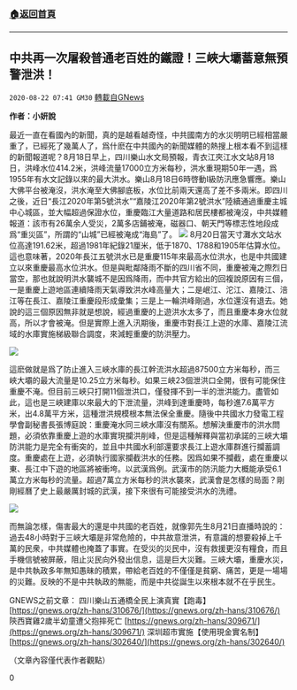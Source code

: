 ###  [:house:返回首頁](https://github.com/ourhimalayas/txt)
---

## 中共再一次屠殺普通老百姓的鐵證！三峽大壩蓄意無預警泄洪！
`2020-08-22 07:41 GM30` [轉載自GNews](https://gnews.org/zh-hant/311623/)

**作者：小妍說**

最近一直在看國內的新聞，真的是越看越奇怪，中共國南方的水災明明已經相當嚴重了，已經死了幾萬人了，爲什麽在中共國內的新聞媒體的熱搜上根本看不到這樣的新聞報道呢？8月18日早上，四川樂山水文局預報，青衣江夾江水文站8月18日，洪峰水位414.2米，洪峰流量17000立方米每秒，洪水重現期50年一遇，爲1955年有水文記錄以來的最大洪水。樂山8月18日6時啓動I級防汛應急響應。樂山大佛平台被淹沒，洪水淹至大佛腳底板，水位比前兩天還高了差不多兩米。即四川之後，近日“長江2020年第5號洪水”“嘉陵江2020年第2號洪水”陸續通過重慶主城中心城區，並大幅超過保證水位，重慶臨江大量道路和居民樓都被淹沒，中共媒體報道：該市有26萬余人受災，2萬多店鋪被淹，磁器口、朝天門等標志性地段成爲“重災區”，所謂的“山城”已經被淹成“海島”了。
![](https://s3.amazonaws.com/gnews-media-offload/wp-content/uploads/2020/08/21212652/%E5%9B%BE%E7%89%872-83.jpg)
8月20日當天寸灘水文站水位高達191.62米，超過1981年紀錄21厘米，低于1870、1788和1905年估算水位。這也意味著，2020年長江五號洪水已是重慶115年來最高水位洪水，也是中共國建立以來重慶最高水位洪水。但是與毗鄰降雨不斷的四川省不同，重慶被淹之際烈日當空，那也就說明洪水襲城不是因爲降雨，而中共官方給出的回複說原因有三個，一是重慶上遊地區連續降雨天氣導致洪水峰高量大；二是岷江、沱江、嘉陵江、涪江等在長江、嘉陵江重慶段形成彙集；三是上一輪洪峰剛過，水位還沒有退去。她說的這三個原因無非就是想說，經過重慶的上遊洪水太多了，而且重慶本身水位就高，所以才會被淹。但是實際上進入汛期後，重慶市對長江上遊的水庫、嘉陵江流域的水庫實施梯級聯合調度，來減輕重慶的防洪壓力。

![](https://s3.amazonaws.com/gnews-media-offload/wp-content/uploads/2020/08/22072645/%E5%9B%BE%E7%89%872-89.jpg)

這麽做就是爲了防止進入三峽水庫的長江幹流洪水超過87500立方米每秒，而三峽大壩的最大流量是10.25立方米每秒。如果三峽23個泄洪口全開，很有可能保住重慶不淹。但目前三峽只打開11個泄洪口，僅發揮不到一半的泄洪能力。盡管如此，這也是三峽建庫以來最大的下泄流量，洪峰到達重慶時，每秒進7.6萬平方米，出4.8萬平方米，這種泄洪規模根本無法保全重慶。隨後中共國水力發電工程學會副秘書長張博庭說：重慶淹水同三峽水庫沒有關系。想解決重慶市的洪水問題，必須依靠重慶上遊的水庫實現攔洪削峰，但是這種解釋與當初承諾的三峽大壩防洪能力是完全有衝突的，並且中共國水利部還要求長江上遊水庫群進行攔蓄調度。重慶處在上遊，必須執行國家攔截洪水的任務。因爲如果不攔截，處在重慶以東、長江中下遊的地區將被衝垮。以武漢爲例。武漢市的防汛能力大概能承受6.1萬立方米每秒的流量。超過7萬立方米每秒的洪水襲來，武漢會是怎樣的局面？剛剛經曆了史上最嚴厲封城的武漢，接下來很有可能接受洪水的洗禮。

![](https://s3.amazonaws.com/gnews-media-offload/wp-content/uploads/2020/08/22072704/%E5%9B%BE%E7%89%873-22.jpg)

而無論怎樣，傷害最大的還是中共國的老百姓，就像郭先生8月21日直播時說的：過去48小時對于三峽大壩是非常危險的，中共故意泄洪，有意識的想要殺掉上千萬的民衆，中共媒體也掩蓋了事實。在受災的災民中，沒有救援更沒有糧食，而且手機信號被屏蔽，阻止災民向外發出信息，這是巨大災難。三峽大壩，重慶水災，是中共執政多年無知愚昧的積累，帶給老百姓的不僅僅是貧窮、痛苦，更是一場場的災難。反映的不是中共執政的無能，而是中共從誕生以來根本就不在乎民生。

GNEWS之前文章：
四川樂山五通橋全民上演真實【跑毒】[https://gnews.org/zh-hans/310676/](https://gnews.org/zh-hans/310676/)
陝西寶雞2歲半幼童遭父抱摔死亡 [https://gnews.org/zh-hans/309671/](https://gnews.org/zh-hans/309671/)
深圳超市實施【使用現金實名制】[https://gnews.org/zh-hans/302640/](https://gnews.org/zh-hans/302640/)

（文章內容僅代表作者觀點）

0
